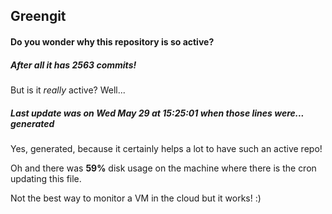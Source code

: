 ## Greengit

#### Do you wonder why this repository is so active?

##### After all it has 2563 commits!

But is it *really* active? Well...

##### Last update was on Wed May 29 at 15:25:01 when those lines were... generated

Yes, generated, because it certainly helps a lot to have such an active repo!

Oh and there was **59%** disk usage on the machine
where there is the cron updating this file.

Not the best way to monitor a VM in the cloud but it works! :)
